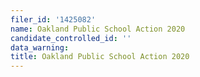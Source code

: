 ```yaml
---
filer_id: '1425082'
name: Oakland Public School Action 2020
candidate_controlled_id: ''
data_warning: 
title: Oakland Public School Action 2020
---
```

